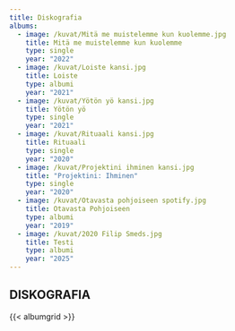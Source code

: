 ```yaml
---
title: Diskografia
albums:
  - image: /kuvat/Mitä me muistelemme kun kuolemme.jpg
    title: Mitä me muistelemme kun kuolemme
    type: single
    year: "2022"
  - image: /kuvat/Loiste kansi.jpg
    title: Loiste
    type: albumi
    year: "2021"
  - image: /kuvat/Yötön yö kansi.jpg
    title: Yötön yö
    type: single
    year: "2021"
  - image: /kuvat/Rituaali kansi.jpg
    title: Rituaali
    type: single
    year: "2020"
  - image: /kuvat/Projektini ihminen kansi.jpg
    title: "Projektini: Ihminen"
    type: single
    year: "2020"
  - image: /kuvat/Otavasta pohjoiseen spotify.jpg
    title: Otavasta Pohjoiseen
    type: albumi
    year: "2019"
  - image: /kuvat/2020 Filip Smeds.jpg
    title: Testi
    type: albumi
    year: "2025"
---
```


## DISKOGRAFIA

{{< albumgrid >}}
